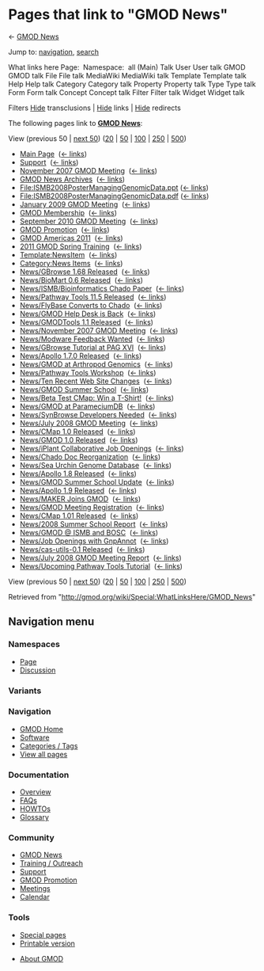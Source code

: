 <div id="mw-page-base" class="noprint">

</div>

<div id="mw-head-base" class="noprint">

</div>

<div id="content" class="mw-body" role="main">

<span id="top"></span>

<div id="mw-js-message" style="display:none;">

</div>



# <span dir="auto">Pages that link to "GMOD News"</span>

<div id="bodyContent">

<div id="contentSub">

← [GMOD News](/wiki/GMOD_News "GMOD News")

</div>

<div id="jump-to-nav" class="mw-jump">

Jump to: [navigation](#mw-navigation), [search](#p-search)

</div>

<div id="mw-content-text">

What links here Page:  Namespace:  all (Main) Talk User User talk GMOD
GMOD talk File File talk MediaWiki MediaWiki talk Template Template talk
Help Help talk Category Category talk Property Property talk Type Type
talk Form Form talk Concept Concept talk Filter Filter talk Widget
Widget talk

Filters
[Hide](/mediawiki/index.php?title=Special:WhatLinksHere/GMOD_News&hidetrans=1 "Special:WhatLinksHere/GMOD News")
transclusions \|
[Hide](/mediawiki/index.php?title=Special:WhatLinksHere/GMOD_News&hidelinks=1 "Special:WhatLinksHere/GMOD News")
links \|
[Hide](/mediawiki/index.php?title=Special:WhatLinksHere/GMOD_News&hideredirs=1 "Special:WhatLinksHere/GMOD News")
redirects

The following pages link to **[GMOD
News](/wiki/GMOD_News "GMOD News")**:

View (previous 50 \| [next
50](/mediawiki/index.php?title=Special:WhatLinksHere/GMOD_News&from=2491&back=0 "Special:WhatLinksHere/GMOD News"))
([20](/mediawiki/index.php?title=Special:WhatLinksHere/GMOD_News&limit=20 "Special:WhatLinksHere/GMOD News")
\|
[50](/mediawiki/index.php?title=Special:WhatLinksHere/GMOD_News&limit=50 "Special:WhatLinksHere/GMOD News")
\|
[100](/mediawiki/index.php?title=Special:WhatLinksHere/GMOD_News&limit=100 "Special:WhatLinksHere/GMOD News")
\|
[250](/mediawiki/index.php?title=Special:WhatLinksHere/GMOD_News&limit=250 "Special:WhatLinksHere/GMOD News")
\|
[500](/mediawiki/index.php?title=Special:WhatLinksHere/GMOD_News&limit=500 "Special:WhatLinksHere/GMOD News"))

- [Main Page](/wiki/Main_Page "Main Page") ‎
  <span class="mw-whatlinkshere-tools">([←
  links](/mediawiki/index.php?title=Special:WhatLinksHere&target=Main+Page "Special:WhatLinksHere"))</span>
- [Support](/wiki/Support "Support") ‎
  <span class="mw-whatlinkshere-tools">([←
  links](/mediawiki/index.php?title=Special:WhatLinksHere&target=Support "Special:WhatLinksHere"))</span>
- [November 2007 GMOD
  Meeting](/wiki/November_2007_GMOD_Meeting "November 2007 GMOD Meeting")
  ‎ <span class="mw-whatlinkshere-tools">([←
  links](/mediawiki/index.php?title=Special:WhatLinksHere&target=November+2007+GMOD+Meeting "Special:WhatLinksHere"))</span>
- [GMOD News Archives](/wiki/GMOD_News_Archives "GMOD News Archives") ‎
  <span class="mw-whatlinkshere-tools">([←
  links](/mediawiki/index.php?title=Special:WhatLinksHere&target=GMOD+News+Archives "Special:WhatLinksHere"))</span>
- [File:ISMB2008PosterManagingGenomicData.ppt](/wiki/File:ISMB2008PosterManagingGenomicData.ppt "File:ISMB2008PosterManagingGenomicData.ppt")
  ‎ <span class="mw-whatlinkshere-tools">([←
  links](/mediawiki/index.php?title=Special:WhatLinksHere&target=File%3AISMB2008PosterManagingGenomicData.ppt "Special:WhatLinksHere"))</span>
- [File:ISMB2008PosterManagingGenomicData.pdf](/wiki/File:ISMB2008PosterManagingGenomicData.pdf "File:ISMB2008PosterManagingGenomicData.pdf")
  ‎ <span class="mw-whatlinkshere-tools">([←
  links](/mediawiki/index.php?title=Special:WhatLinksHere&target=File%3AISMB2008PosterManagingGenomicData.pdf "Special:WhatLinksHere"))</span>
- [January 2009 GMOD
  Meeting](/wiki/January_2009_GMOD_Meeting "January 2009 GMOD Meeting") ‎
  <span class="mw-whatlinkshere-tools">([←
  links](/mediawiki/index.php?title=Special:WhatLinksHere&target=January+2009+GMOD+Meeting "Special:WhatLinksHere"))</span>
- [GMOD Membership](/wiki/GMOD_Membership "GMOD Membership") ‎
  <span class="mw-whatlinkshere-tools">([←
  links](/mediawiki/index.php?title=Special:WhatLinksHere&target=GMOD+Membership "Special:WhatLinksHere"))</span>
- [September 2010 GMOD
  Meeting](/wiki/September_2010_GMOD_Meeting "September 2010 GMOD Meeting")
  ‎ <span class="mw-whatlinkshere-tools">([←
  links](/mediawiki/index.php?title=Special:WhatLinksHere&target=September+2010+GMOD+Meeting "Special:WhatLinksHere"))</span>
- [GMOD Promotion](/wiki/GMOD_Promotion "GMOD Promotion") ‎
  <span class="mw-whatlinkshere-tools">([←
  links](/mediawiki/index.php?title=Special:WhatLinksHere&target=GMOD+Promotion "Special:WhatLinksHere"))</span>
- [GMOD Americas 2011](/wiki/GMOD_Americas_2011 "GMOD Americas 2011") ‎
  <span class="mw-whatlinkshere-tools">([←
  links](/mediawiki/index.php?title=Special:WhatLinksHere&target=GMOD+Americas+2011 "Special:WhatLinksHere"))</span>
- [2011 GMOD Spring
  Training](/wiki/2011_GMOD_Spring_Training "2011 GMOD Spring Training")
  ‎ <span class="mw-whatlinkshere-tools">([←
  links](/mediawiki/index.php?title=Special:WhatLinksHere&target=2011+GMOD+Spring+Training "Special:WhatLinksHere"))</span>
- [Template:NewsItem](/wiki/Template:NewsItem "Template:NewsItem") ‎
  <span class="mw-whatlinkshere-tools">([←
  links](/mediawiki/index.php?title=Special:WhatLinksHere&target=Template%3ANewsItem "Special:WhatLinksHere"))</span>
- [Category:News Items](/wiki/Category:News_Items "Category:News Items")
  ‎ <span class="mw-whatlinkshere-tools">([←
  links](/mediawiki/index.php?title=Special:WhatLinksHere&target=Category%3ANews+Items "Special:WhatLinksHere"))</span>
- [News/GBrowse 1.68
  Released](/wiki/News/GBrowse_1.68_Released "News/GBrowse 1.68 Released")
  ‎ <span class="mw-whatlinkshere-tools">([←
  links](/mediawiki/index.php?title=Special:WhatLinksHere&target=News%2FGBrowse+1.68+Released "Special:WhatLinksHere"))</span>
- [News/BioMart 0.6
  Released](/wiki/News/BioMart_0.6_Released "News/BioMart 0.6 Released")
  ‎ <span class="mw-whatlinkshere-tools">([←
  links](/mediawiki/index.php?title=Special:WhatLinksHere&target=News%2FBioMart+0.6+Released "Special:WhatLinksHere"))</span>
- [News/ISMB/Bioinformatics Chado
  Paper](/wiki/News/ISMB/Bioinformatics_Chado_Paper "News/ISMB/Bioinformatics Chado Paper")
  ‎ <span class="mw-whatlinkshere-tools">([←
  links](/mediawiki/index.php?title=Special:WhatLinksHere&target=News%2FISMB%2FBioinformatics+Chado+Paper "Special:WhatLinksHere"))</span>
- [News/Pathway Tools 11.5
  Released](/wiki/News/Pathway_Tools_11.5_Released "News/Pathway Tools 11.5 Released")
  ‎ <span class="mw-whatlinkshere-tools">([←
  links](/mediawiki/index.php?title=Special:WhatLinksHere&target=News%2FPathway+Tools+11.5+Released "Special:WhatLinksHere"))</span>
- [News/FlyBase Converts to
  Chado](/wiki/News/FlyBase_Converts_to_Chado "News/FlyBase Converts to Chado")
  ‎ <span class="mw-whatlinkshere-tools">([←
  links](/mediawiki/index.php?title=Special:WhatLinksHere&target=News%2FFlyBase+Converts+to+Chado "Special:WhatLinksHere"))</span>
- [News/GMOD Help Desk is
  Back](/wiki/News/GMOD_Help_Desk_is_Back "News/GMOD Help Desk is Back")
  ‎ <span class="mw-whatlinkshere-tools">([←
  links](/mediawiki/index.php?title=Special:WhatLinksHere&target=News%2FGMOD+Help+Desk+is+Back "Special:WhatLinksHere"))</span>
- [News/GMODTools 1.1
  Released](/wiki/News/GMODTools_1.1_Released "News/GMODTools 1.1 Released")
  ‎ <span class="mw-whatlinkshere-tools">([←
  links](/mediawiki/index.php?title=Special:WhatLinksHere&target=News%2FGMODTools+1.1+Released "Special:WhatLinksHere"))</span>
- [News/November 2007 GMOD
  Meeting](/wiki/News/November_2007_GMOD_Meeting "News/November 2007 GMOD Meeting")
  ‎ <span class="mw-whatlinkshere-tools">([←
  links](/mediawiki/index.php?title=Special:WhatLinksHere&target=News%2FNovember+2007+GMOD+Meeting "Special:WhatLinksHere"))</span>
- [News/Modware Feedback
  Wanted](/wiki/News/Modware_Feedback_Wanted "News/Modware Feedback Wanted")
  ‎ <span class="mw-whatlinkshere-tools">([←
  links](/mediawiki/index.php?title=Special:WhatLinksHere&target=News%2FModware+Feedback+Wanted "Special:WhatLinksHere"))</span>
- [News/GBrowse Tutorial at PAG
  XVI](/wiki/News/GBrowse_Tutorial_at_PAG_XVI "News/GBrowse Tutorial at PAG XVI")
  ‎ <span class="mw-whatlinkshere-tools">([←
  links](/mediawiki/index.php?title=Special:WhatLinksHere&target=News%2FGBrowse+Tutorial+at+PAG+XVI "Special:WhatLinksHere"))</span>
- [News/Apollo 1.7.0
  Released](/wiki/News/Apollo_1.7.0_Released "News/Apollo 1.7.0 Released")
  ‎ <span class="mw-whatlinkshere-tools">([←
  links](/mediawiki/index.php?title=Special:WhatLinksHere&target=News%2FApollo+1.7.0+Released "Special:WhatLinksHere"))</span>
- [News/GMOD at Arthropod
  Genomics](/wiki/News/GMOD_at_Arthropod_Genomics "News/GMOD at Arthropod Genomics")
  ‎ <span class="mw-whatlinkshere-tools">([←
  links](/mediawiki/index.php?title=Special:WhatLinksHere&target=News%2FGMOD+at+Arthropod+Genomics "Special:WhatLinksHere"))</span>
- [News/Pathway Tools
  Workshop](/wiki/News/Pathway_Tools_Workshop "News/Pathway Tools Workshop")
  ‎ <span class="mw-whatlinkshere-tools">([←
  links](/mediawiki/index.php?title=Special:WhatLinksHere&target=News%2FPathway+Tools+Workshop "Special:WhatLinksHere"))</span>
- [News/Ten Recent Web Site
  Changes](/wiki/News/Ten_Recent_Web_Site_Changes "News/Ten Recent Web Site Changes")
  ‎ <span class="mw-whatlinkshere-tools">([←
  links](/mediawiki/index.php?title=Special:WhatLinksHere&target=News%2FTen+Recent+Web+Site+Changes "Special:WhatLinksHere"))</span>
- [News/GMOD Summer
  School](/wiki/News/GMOD_Summer_School "News/GMOD Summer School") ‎
  <span class="mw-whatlinkshere-tools">([←
  links](/mediawiki/index.php?title=Special:WhatLinksHere&target=News%2FGMOD+Summer+School "Special:WhatLinksHere"))</span>
- [News/Beta Test CMap: Win a
  T-Shirt!](/wiki/News/Beta_Test_CMap:_Win_a_T-Shirt! "News/Beta Test CMap: Win a T-Shirt!")
  ‎ <span class="mw-whatlinkshere-tools">([←
  links](/mediawiki/index.php?title=Special:WhatLinksHere&target=News%2FBeta+Test+CMap%3A+Win+a+T-Shirt%21 "Special:WhatLinksHere"))</span>
- [News/GMOD at
  ParameciumDB](/wiki/News/GMOD_at_ParameciumDB "News/GMOD at ParameciumDB")
  ‎ <span class="mw-whatlinkshere-tools">([←
  links](/mediawiki/index.php?title=Special:WhatLinksHere&target=News%2FGMOD+at+ParameciumDB "Special:WhatLinksHere"))</span>
- [News/SynBrowse Developers
  Needed](/wiki/News/SynBrowse_Developers_Needed "News/SynBrowse Developers Needed")
  ‎ <span class="mw-whatlinkshere-tools">([←
  links](/mediawiki/index.php?title=Special:WhatLinksHere&target=News%2FSynBrowse+Developers+Needed "Special:WhatLinksHere"))</span>
- [News/July 2008 GMOD
  Meeting](/wiki/News/July_2008_GMOD_Meeting "News/July 2008 GMOD Meeting")
  ‎ <span class="mw-whatlinkshere-tools">([←
  links](/mediawiki/index.php?title=Special:WhatLinksHere&target=News%2FJuly+2008+GMOD+Meeting "Special:WhatLinksHere"))</span>
- [News/CMap 1.0
  Released](/wiki/News/CMap_1.0_Released "News/CMap 1.0 Released") ‎
  <span class="mw-whatlinkshere-tools">([←
  links](/mediawiki/index.php?title=Special:WhatLinksHere&target=News%2FCMap+1.0+Released "Special:WhatLinksHere"))</span>
- [News/GMOD 1.0
  Released](/wiki/News/GMOD_1.0_Released "News/GMOD 1.0 Released") ‎
  <span class="mw-whatlinkshere-tools">([←
  links](/mediawiki/index.php?title=Special:WhatLinksHere&target=News%2FGMOD+1.0+Released "Special:WhatLinksHere"))</span>
- [News/iPlant Collaborative Job
  Openings](/wiki/News/iPlant_Collaborative_Job_Openings "News/iPlant Collaborative Job Openings")
  ‎ <span class="mw-whatlinkshere-tools">([←
  links](/mediawiki/index.php?title=Special:WhatLinksHere&target=News%2FiPlant+Collaborative+Job+Openings "Special:WhatLinksHere"))</span>
- [News/Chado Doc
  Reorganization](/wiki/News/Chado_Doc_Reorganization "News/Chado Doc Reorganization")
  ‎ <span class="mw-whatlinkshere-tools">([←
  links](/mediawiki/index.php?title=Special:WhatLinksHere&target=News%2FChado+Doc+Reorganization "Special:WhatLinksHere"))</span>
- [News/Sea Urchin Genome
  Database](/wiki/News/Sea_Urchin_Genome_Database "News/Sea Urchin Genome Database")
  ‎ <span class="mw-whatlinkshere-tools">([←
  links](/mediawiki/index.php?title=Special:WhatLinksHere&target=News%2FSea+Urchin+Genome+Database "Special:WhatLinksHere"))</span>
- [News/Apollo 1.8
  Released](/wiki/News/Apollo_1.8_Released "News/Apollo 1.8 Released") ‎
  <span class="mw-whatlinkshere-tools">([←
  links](/mediawiki/index.php?title=Special:WhatLinksHere&target=News%2FApollo+1.8+Released "Special:WhatLinksHere"))</span>
- [News/GMOD Summer School
  Update](/wiki/News/GMOD_Summer_School_Update "News/GMOD Summer School Update")
  ‎ <span class="mw-whatlinkshere-tools">([←
  links](/mediawiki/index.php?title=Special:WhatLinksHere&target=News%2FGMOD+Summer+School+Update "Special:WhatLinksHere"))</span>
- [News/Apollo 1.9
  Released](/wiki/News/Apollo_1.9_Released "News/Apollo 1.9 Released") ‎
  <span class="mw-whatlinkshere-tools">([←
  links](/mediawiki/index.php?title=Special:WhatLinksHere&target=News%2FApollo+1.9+Released "Special:WhatLinksHere"))</span>
- [News/MAKER Joins
  GMOD](/wiki/News/MAKER_Joins_GMOD "News/MAKER Joins GMOD") ‎
  <span class="mw-whatlinkshere-tools">([←
  links](/mediawiki/index.php?title=Special:WhatLinksHere&target=News%2FMAKER+Joins+GMOD "Special:WhatLinksHere"))</span>
- [News/GMOD Meeting
  Registration](/wiki/News/GMOD_Meeting_Registration "News/GMOD Meeting Registration")
  ‎ <span class="mw-whatlinkshere-tools">([←
  links](/mediawiki/index.php?title=Special:WhatLinksHere&target=News%2FGMOD+Meeting+Registration "Special:WhatLinksHere"))</span>
- [News/CMap 1.01
  Released](/wiki/News/CMap_1.01_Released "News/CMap 1.01 Released") ‎
  <span class="mw-whatlinkshere-tools">([←
  links](/mediawiki/index.php?title=Special:WhatLinksHere&target=News%2FCMap+1.01+Released "Special:WhatLinksHere"))</span>
- [News/2008 Summer School
  Report](/wiki/News/2008_Summer_School_Report "News/2008 Summer School Report")
  ‎ <span class="mw-whatlinkshere-tools">([←
  links](/mediawiki/index.php?title=Special:WhatLinksHere&target=News%2F2008+Summer+School+Report "Special:WhatLinksHere"))</span>
- [News/GMOD @ ISMB and
  BOSC](/wiki/News/GMOD_@_ISMB_and_BOSC "News/GMOD @ ISMB and BOSC") ‎
  <span class="mw-whatlinkshere-tools">([←
  links](/mediawiki/index.php?title=Special:WhatLinksHere&target=News%2FGMOD+%40+ISMB+and+BOSC "Special:WhatLinksHere"))</span>
- [News/Job Openings with
  GnpAnnot](/wiki/News/Job_Openings_with_GnpAnnot "News/Job Openings with GnpAnnot")
  ‎ <span class="mw-whatlinkshere-tools">([←
  links](/mediawiki/index.php?title=Special:WhatLinksHere&target=News%2FJob+Openings+with+GnpAnnot "Special:WhatLinksHere"))</span>
- [News/cas-utils-0.1
  Released](/wiki/News/cas-utils-0.1_Released "News/cas-utils-0.1 Released")
  ‎ <span class="mw-whatlinkshere-tools">([←
  links](/mediawiki/index.php?title=Special:WhatLinksHere&target=News%2Fcas-utils-0.1+Released "Special:WhatLinksHere"))</span>
- [News/July 2008 GMOD Meeting
  Report](/wiki/News/July_2008_GMOD_Meeting_Report "News/July 2008 GMOD Meeting Report")
  ‎ <span class="mw-whatlinkshere-tools">([←
  links](/mediawiki/index.php?title=Special:WhatLinksHere&target=News%2FJuly+2008+GMOD+Meeting+Report "Special:WhatLinksHere"))</span>
- [News/Upcoming Pathway Tools
  Tutorial](/wiki/News/Upcoming_Pathway_Tools_Tutorial "News/Upcoming Pathway Tools Tutorial")
  ‎ <span class="mw-whatlinkshere-tools">([←
  links](/mediawiki/index.php?title=Special:WhatLinksHere&target=News%2FUpcoming+Pathway+Tools+Tutorial "Special:WhatLinksHere"))</span>

View (previous 50 \| [next
50](/mediawiki/index.php?title=Special:WhatLinksHere/GMOD_News&from=2491&back=0 "Special:WhatLinksHere/GMOD News"))
([20](/mediawiki/index.php?title=Special:WhatLinksHere/GMOD_News&limit=20 "Special:WhatLinksHere/GMOD News")
\|
[50](/mediawiki/index.php?title=Special:WhatLinksHere/GMOD_News&limit=50 "Special:WhatLinksHere/GMOD News")
\|
[100](/mediawiki/index.php?title=Special:WhatLinksHere/GMOD_News&limit=100 "Special:WhatLinksHere/GMOD News")
\|
[250](/mediawiki/index.php?title=Special:WhatLinksHere/GMOD_News&limit=250 "Special:WhatLinksHere/GMOD News")
\|
[500](/mediawiki/index.php?title=Special:WhatLinksHere/GMOD_News&limit=500 "Special:WhatLinksHere/GMOD News"))

</div>

<div class="printfooter">

Retrieved from "<http://gmod.org/wiki/Special:WhatLinksHere/GMOD_News>"

</div>

<div id="catlinks" class="catlinks catlinks-allhidden">

</div>

<div class="visualClear">

</div>

</div>

</div>

<div id="mw-navigation">

## Navigation menu

<div id="mw-head">



<div id="left-navigation">

<div id="p-namespaces" class="vectorTabs" role="navigation"
aria-labelledby="p-namespaces-label">

### Namespaces

- <span id="ca-nstab-main"><a href="/wiki/GMOD_News" accesskey="c"
  title="View the content page [c]">Page</a></span>
- <span id="ca-talk"><a
  href="/mediawiki/index.php?title=Talk:GMOD_News&amp;action=edit&amp;redlink=1"
  accesskey="t"
  title="Discussion about the content page [t]">Discussion</a></span>

</div>

<div id="p-variants" class="vectorMenu emptyPortlet" role="navigation"
aria-labelledby="p-variants-label">

### 

### Variants[](#)

<div class="menu">

</div>

</div>

</div>





</div>

</div>

</div>

<div id="mw-panel">

<div id="p-logo" role="banner">

<a href="/wiki/Main_Page"
style="background-image: url(http://gmod.org/images/GMOD-cogs.png);"
title="Visit the main page"></a>

</div>

<div id="p-Navigation" class="portal" role="navigation"
aria-labelledby="p-Navigation-label">

### Navigation

<div class="body">

- <span id="n-GMOD-Home">[GMOD Home](/wiki/Main_Page)</span>
- <span id="n-Software">[Software](/wiki/GMOD_Components)</span>
- <span id="n-Categories-.2F-Tags">[Categories /
  Tags](/wiki/Categories)</span>
- <span id="n-View-all-pages">[View all
  pages](/wiki/Special:AllPages)</span>

</div>

</div>

<div id="p-Documentation" class="portal" role="navigation"
aria-labelledby="p-Documentation-label">

### Documentation

<div class="body">

- <span id="n-Overview">[Overview](/wiki/Overview)</span>
- <span id="n-FAQs">[FAQs](/wiki/Category:FAQ)</span>
- <span id="n-HOWTOs">[HOWTOs](/wiki/Category:HOWTO)</span>
- <span id="n-Glossary">[Glossary](/wiki/Glossary)</span>

</div>

</div>

<div id="p-Community" class="portal" role="navigation"
aria-labelledby="p-Community-label">

### Community

<div class="body">

- <span id="n-GMOD-News">[GMOD News](/wiki/GMOD_News)</span>
- <span id="n-Training-.2F-Outreach">[Training /
  Outreach](/wiki/Training_and_Outreach)</span>
- <span id="n-Support">[Support](/wiki/Support)</span>
- <span id="n-GMOD-Promotion">[GMOD
  Promotion](/wiki/GMOD_Promotion)</span>
- <span id="n-Meetings">[Meetings](/wiki/Meetings)</span>
- <span id="n-Calendar">[Calendar](/wiki/Calendar)</span>

</div>

</div>

<div id="p-tb" class="portal" role="navigation"
aria-labelledby="p-tb-label">

### Tools

<div class="body">

- <span id="t-specialpages"><a href="/wiki/Special:SpecialPages" accesskey="q"
  title="A list of all special pages [q]">Special pages</a></span>
- <span id="t-print"><a
  href="/mediawiki/index.php?title=Special:WhatLinksHere/GMOD_News&amp;printable=yes"
  rel="alternate" accesskey="p"
  title="Printable version of this page [p]">Printable version</a></span>

</div>

</div>

</div>

</div>

<div id="footer" role="contentinfo">

- <span id="footer-places-about">[About
  GMOD](/wiki/GMOD:About "GMOD:About")</span>

<!-- -->






</div>
